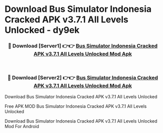 # Download Bus Simulator Indonesia Cracked APK v3.7.1 All Levels Unlocked - dy9ek



<div align="center">
<h3>🔴 Download [Server1] 👉👉 <a href="https://momento.my/?title=Bus_Simulator_Indonesia_Cracked_APK_v3.7.1_All_Levels_Unlocked">Bus Simulator Indonesia Cracked APK v3.7.1 All Levels Unlocked Mod Apk</a></h3><br>

<h3>🔴 Download [Server2] 👉👉 <a href="https://momento.my/?title=Bus_Simulator_Indonesia_Cracked_APK_v3.7.1_All_Levels_Unlocked">Bus Simulator Indonesia Cracked APK v3.7.1 All Levels Unlocked Mod Apk</a></h3>
</div>



Download Bus Simulator Indonesia Cracked APK v3.7.1 All Levels Unlocked 

Free APK MOD Bus Simulator Indonesia Cracked APK v3.7.1 All Levels Unlocked 

Download Bus Simulator Indonesia Cracked APK v3.7.1 All Levels Unlocked Mod For Android
